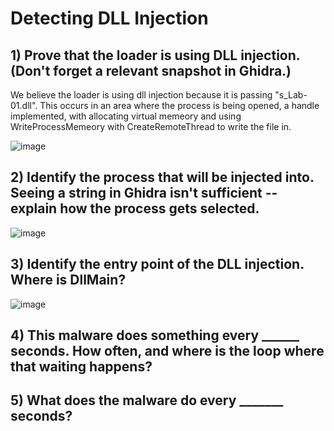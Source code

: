 # Detecting DLL Injection 

## 1) Prove that the loader is using DLL injection. (Don't forget a relevant snapshot in Ghidra.)
We believe the loader is using dll injection because it is passing "s_Lab-01.dll". This occurs in an area where the process is being opened, a handle implemented, with allocating virtual memeory and using WriteProcessMemeory with CreateRemoteThread to write the file in. 

![image](https://user-images.githubusercontent.com/89425242/233742308-1841444e-a6d3-4ae7-a2b1-405e91a84cd7.png)


## 2) Identify the process that will be injected into. Seeing a string in Ghidra isn't sufficient -- explain how the process gets selected.
![image](https://user-images.githubusercontent.com/89425242/233481193-e4a12896-4269-4fe6-abfb-a2852dd14828.png)


## 3) Identify the entry point of the DLL injection. Where is DllMain?
![image](https://user-images.githubusercontent.com/89425242/233480263-f81e35df-0799-4998-b10e-b54e719e330a.png)


## 4) This malware does something every ______ seconds. How often, and where is the loop where that waiting happens?


## 5) What does the malware do every _______ seconds?


